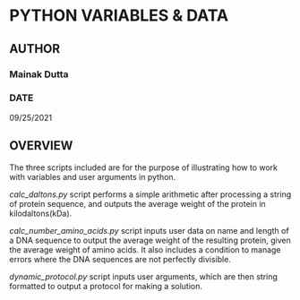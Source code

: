 # PYTHON VARIABLES & DATA



## AUTHOR
### Mainak Dutta


### DATE 
09/25/2021



## OVERVIEW
The three scripts included are for the purpose of illustrating how to work with variables and user arguments in python.

*calc_daltons.py* script performs a simple arithmetic after processing a string of protein sequence, and outputs the average weight of the protein in kilodaltons(kDa).

*calc_number_amino_acids.py* script inputs user data on name and length of a DNA sequence to output the average weight of the resulting protein, given the average weight of amino acids. It also includes a condition to manage errors where the DNA sequences are not perfectly divisible.

*dynamic_protocol.py* script inputs user arguments, which are then string formatted to output a protocol for making a solution.


